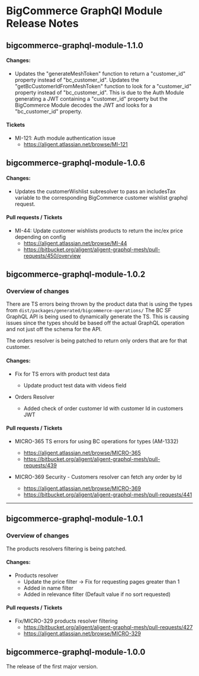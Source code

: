 # BigCommerce GraphQl Module Release Notes

## bigcommerce-graphql-module-1.1.0

#### Changes:

- Updates the "generateMeshToken" function to return a "customer_id" property instead of "bc_customer_id". Updates the "getBcCustomerIdFromMeshToken" function to look for a "customer_id" property instead of "bc_customer_id". This is due to the Auth Module generating a JWT containing a "customer_id" property but the BigCommerce Module decodes the JWT and looks for a "bc_customer_id" property.

#### Tickets

- MI-121: Auth module authentication issue
  - https://aligent.atlassian.net/browse/MI-121

## bigcommerce-graphql-module-1.0.6

#### Changes:

- Updates the customerWishlist subresolver to pass an includesTax variable to the corresponding BigCommerce customer wishlist graphql request.

#### Pull requests / Tickets

- MI-44: Update customer wishlists products to return the inc/ex price depending on config
  - https://aligent.atlassian.net/browse/MI-44
  - https://bitbucket.org/aligent/aligent-graphql-mesh/pull-requests/450/overview

## bigcommerce-graphql-module-1.0.2

### Overview of changes

There are TS errors being thrown by the product data that is using the types from `dist/packages/generated/bigcommerce-operations/`
The BC SF GraphQL API is being used to dynamically generate the TS. This is causing issues since the types should be based off the actual GraphQL operation and not just off the schema for the API.

The orders resolver is being patched to return only orders that are for that customer.

#### Changes:

- Fix for TS errors with product test data

  - Update product test data with videos field

- Orders Resolver
  - Added check of order customer Id with customer Id in customers JWT

#### Pull requests / Tickets

- MICRO-365 TS errors for using BC operations for types (AM-1332)

  - https://aligent.atlassian.net/browse/MICRO-365
  - https://bitbucket.org/aligent/aligent-graphql-mesh/pull-requests/439

- MICRO-369 Security - Customers resolver can fetch any order by Id
  - https://aligent.atlassian.net/browse/MICRO-369
  - https://bitbucket.org/aligent/aligent-graphql-mesh/pull-requests/441

---

## bigcommerce-graphql-module-1.0.1

### Overview of changes

The products resolvers filtering is being patched.

#### Changes:

- Products resolver
  - Update the price filter → Fix for requesting pages greater than 1
  - Added in name filter
  - Added in relevance filter (Default value if no sort requested)

#### Pull requests / Tickets

- Fix/MICRO-329 products resolver filtering
  - https://bitbucket.org/aligent/aligent-graphql-mesh/pull-requests/427
  - https://aligent.atlassian.net/browse/MICRO-329

## bigcommerce-graphql-module-1.0.0

The release of the first major version.

